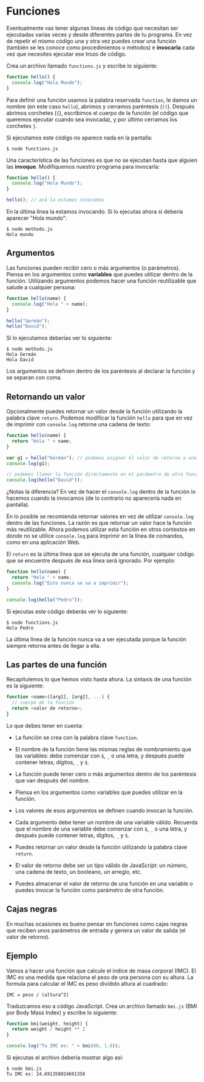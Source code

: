 # Funciones

Eventualmente vas tener algunas líneas de código que necesitan ser ejecutadas varias veces y desde diferentes partes de tu programa. En vez de repetir el mismo código una y otra vez puedes crear una función (también se les conoce como procedimientos o métodos) e **invocarla** cada vez que necesites ejecutar ese trozo de código.

Crea un archivo llamado `functions.js` y escribe lo siguiente:

```js
function hello() {
  console.log("Hola Mundo");
}
```

Para definir una función usamos la palabra reservada `function`, le damos un nombre (en este caso `hello`), abrimos y cerramos paréntesis (`()`). Después abrimos corchetes (`{`), escribimos el cuerpo de la función (el código que queremos ejecutar cuando sea invocada), y por último cerramos los corchetes `}`.

Si ejecutamos este código no aparece nada en la pantalla:

```
$ node functions.js
```

Una característica de las funciones es que no se ejecutan hasta que alguien las **invoque**. Modifiquemos nuestro programa para invocarla:

```js
function hello() {
  console.log("Hola Mundo");
}

hello(); // acá la estamos invocamos
```

En la última línea la estamos invocando. Si lo ejecutas ahora si debería aparecer "Hola mundo":

```
$ node methods.js
Hola mundo
```

## Argumentos

Las funciones pueden recibir cero o más argumentos (o parámetros). Piensa en los argumentos como **variables** que puedes utilizar dentro de la función. Utilizando argumentos podemos hacer una función reutilizable que salude a cualquier persona:

```js
function hello(name) {
  console.log("Hola " + name);
}

hello("Germán");
hello("David");
```

Si lo ejecutamos deberías ver lo siguiente:

```
$ node methods.js
Hola Germán
Hola David
```

Los argumentos se definen dentro de los paréntesis al declarar la función y se separan con coma.

## Retornando un valor

Opcionalmente puedes retornar un valor desde la función utilizando la palabra clave `return`. Podemos modificar la función `hello` para que en vez de imprimir con `console.log` retorne una cadena de texto:

```js
function hello(name) {
  return "Hola " + name;
}

var g1 = hello("Germán"); // podemos asignar el valor de retorno a una variable
console.log(g1);

// podemos llamar la función directamente en el parámetro de otra función.
console.log(hello("David"));
```

¿Notas la diferencia? En vez de hacer el `console.log` dentro de la función lo hacemos cuando la invocamos (de lo contrario no aparecería nada en pantalla).

En lo posible se recomienda retornar valores en vez de utilizar `console.log` dentro de las funciones. La razón es que retornar un valor hace la función más reutilizable. Ahora podemos utilizar esta función en otros contextos en donde no se utilice `console.log` para imprimir en la línea de comandos, como en una aplicación Web.

El `return` es la última línea que se ejecuta de una función, cualquier código que se encuentre después de esa línea será ignorado. Por ejemplo:

```js
function hello(name) {
  return "Hola " + name;
  console.log("Esto nunca se va a imprimir");
}

console.log(hello("Pedro"));
```

Si ejecutas este código deberás ver lo siguiente:

```shell
$ node functions.js
Hola Pedro
```

La última línea de la función nunca va a ser ejecutada porque la función siempre retorna antes de llegar a ella.

## Las partes de una función

Recapitulemos lo que hemos visto hasta ahora. La sintaxis de una función es la siguiente:

```js
function <name>([arg1], [arg2], ...) {
  // cuerpo de la función
  return <valor de retorno>;
}
```

Lo que debes tener en cuenta:

* La función se crea con la palabra clave `function`.

* El nombre de la función tiene las mismas reglas de nombramiento que las variables: debe comenzar con `$`, `_` o una letra, y después puede contener letras, dígitos, `_` y `$`.

* La función puede tener cero o más argumentos dentro de los paréntesis que van después del nombre.

* Piensa en los argumentos como variables que puedes utilizar en la función.

* Los valores de esos argumentos se definen cuando invocan la función.

* Cada argumento debe tener un nombre de una variable válido. Recuerda que el nombre de una variable debe comenzar con `$`, `_` o una letra, y después puede contener letras, dígitos, `_` y `$`.

* Puedes retornar un valor desde la función utilizando la palabra clave `return`.

* El valor de retorno debe ser un tipo válido de JavaScript: un número, una cadena de texto, un booleano, un arreglo, etc.

* Puedes almacenar el valor de retorno de una función en una variable o puedes invocar la función como parámetro de otra función.

## Cajas negras

En muchas ocasiones es bueno pensar en funciones como cajas negras que reciben unos parámetros de entrada y genera un valor de salida (el valor de retorno).

## Ejemplo

Vamos a hacer una función que calcule el indice de masa corporal (IMC). El IMC es una medida que relaciona el peso de una persona con su altura. La formula para calcular el IMC es peso dividido altura al cuadrado:

```
IMC = peso / (altura^2)
```

Traduzcamos eso a código JavaScript. Crea un archivo llamado `bmi.js` (BMI por Body Mass Index) y escribe lo siguiente:

```js
function bmi(weight, height) {
  return weight / height ** 2
}

console.log("Tu IMC es: " + bmi(80, 1.8));
```

Si ejecutas el archivo debería mostrar algo así:

```shell
$ node bmi.js
Tu IMC es: 24.691358024691358
```
